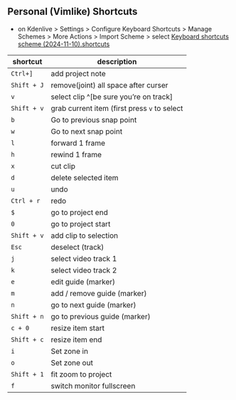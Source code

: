 ## Personal (Vimlike) Shortcuts
- on Kdenlive > Settings > Configure Keyboard Shortcuts > Manage Schemes > More Actions > Import Scheme > select [Keyboard shortcuts scheme (2024-11-10).shortcuts](https://github.com/pascowl/dotfiles/blob/main/kdenlive/Keyboard%20shortcuts%20scheme%20(2024-11-10).shortcuts)

| shortcut    | description                                  |
| ----------- | --------------------------------------       |
| `Ctrl+]`    | add project note                             |
| `Shift + J` | remove(joint) all space after curser         |
| `v`         | select clip ^[be sure you’re on track]       |
| `Shift + v` | grab current item (first press `v` to select |
| `b`         | Go to previous snap point                    |
| `w`         | Go to next snap point                        |
| `l`         | forward 1 frame                              |
| `h`         | rewind 1 frame                               |
| `x`         | cut clip                                     |
| `d`         | delete selected item                         |
| `u`         | undo                                         |
| `Ctrl + r`  | redo                                         |
| `$`         | go to project end                            |
| `0`         | go to project start                          |
| `Shift + v` | add clip to selection                        |
| `Esc`       | deselect (track)                             |
| `j`         | select video track 1                         |
| `k`         | select video track 2                         |
| `e`         | edit guide (marker)                          |
| `m`         | add / remove guide (marker)                  |
| `n`         | go to next guide (marker)                    |
| `Shift + n` | go to previous guide (marker)                |
| `c + 0`     | resize item start                            |
| `Shift + c` | resize item end                              |
| `i`         | Set zone in                                  |
| `o`         | Set zone out                                 |
| `Shift + 1` | fit zoom to project                          |
| `f`         | switch monitor fullscreen                    |
